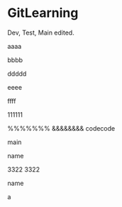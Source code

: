 # GitLearning

Dev, Test, Main edited.

aaaa

bbbb

ddddd

eeee

ffff

111111

%%%%%%%
&&&&&&&&
codecode

main

name

3322
3322

name

a